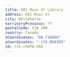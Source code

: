 ```yaml
---
title: 601 Main St Library
address: 601 Main St
city: Whitehorse
territoryProvince: YT
postalCode: Y1A 1M6
country: Canada
xCoordinates: "60.718060"
yCoordinates: "-135.060393"
id: lib-cPKPA-SKO
---
```

